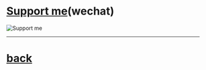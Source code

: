 # [Support me](https://crq.js.org/bwb/test/wechatpay.JPG)(wechat)
![Support me](https://bwb.js.org/pages/wechatpay.JPG)

<hr />

# [back](https://bwb.js.org/)
